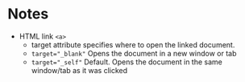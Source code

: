 # Notes

- HTML link `<a>`
  - target attribute specifies where to open the linked document.
  - `target="_blank"` Opens the document in a new window or tab
  - `target="_self"`  Default. Opens the document in the same window/tab as it was clicked
